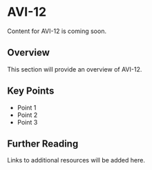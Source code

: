 # AVI-12

Content for AVI-12 is coming soon.

## Overview

This section will provide an overview of AVI-12.

## Key Points

- Point 1
- Point 2
- Point 3

## Further Reading

Links to additional resources will be added here.
